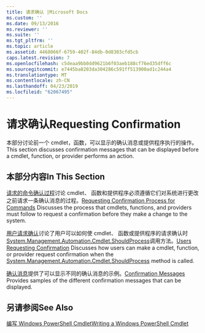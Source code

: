 ```yaml
---
title: 请求确认 |Microsoft Docs
ms.custom: ''
ms.date: 09/13/2016
ms.reviewer: ''
ms.suite: ''
ms.tgt_pltfrm: ''
ms.topic: article
ms.assetid: 4468066f-6759-402f-84db-0d8303cfd5cb
caps.latest.revision: 7
ms.openlocfilehash: c5deaa9bb0dd9621b6f03aeb188cf76ed35dff6c
ms.sourcegitcommit: e7445ba8203da304286c591ff513900ad1c244a4
ms.translationtype: MT
ms.contentlocale: zh-CN
ms.lasthandoff: 04/23/2019
ms.locfileid: "62067495"
---
```

# <a name="requesting-confirmation"></a><span data-ttu-id="b7093-102">请求确认</span><span class="sxs-lookup"><span data-stu-id="b7093-102">Requesting Confirmation</span></span>

<span data-ttu-id="b7093-103">本部分讨论前一个 cmdlet，函数，可以显示的确认消息或提供程序执行的操作。</span><span class="sxs-lookup"><span data-stu-id="b7093-103">This section discusses confirmation messages that can be displayed before a cmdlet, function, or provider performs an action.</span></span>

## <a name="in-this-section"></a><span data-ttu-id="b7093-104">本部分内容</span><span class="sxs-lookup"><span data-stu-id="b7093-104">In This Section</span></span>

<span data-ttu-id="b7093-105">[请求的命令确认过程](./requesting-confirmation-from-cmdlets.md)讨论 cmdlet、 函数和提供程序必须遵循它们对系统进行更改之前请求一条确认消息的过程。</span><span class="sxs-lookup"><span data-stu-id="b7093-105">[Requesting Confirmation Process for Commands](./requesting-confirmation-from-cmdlets.md) Discusses the process that cmdlets, functions, and providers must follow to request a confirmation before they make a change to the system.</span></span>

<span data-ttu-id="b7093-106">[用户请求确认](./users-requesting-confirmation.md)讨论了用户可以如何使 cmdlet、 函数或提供程序的请求确认时[System.Management.Automation.Cmdlet.ShouldProcess](/dotnet/api/System.Management.Automation.Cmdlet.ShouldProcess)调用方法。</span><span class="sxs-lookup"><span data-stu-id="b7093-106">[Users Requesting Confirmation](./users-requesting-confirmation.md) Discusses how users can make a cmdlet, function, or provider request confirmation when the [System.Management.Automation.Cmdlet.ShouldProcess](/dotnet/api/System.Management.Automation.Cmdlet.ShouldProcess) method is called.</span></span>

<span data-ttu-id="b7093-107">[确认消息](./confirmation-messages.md)提供了可以显示不同的确认消息的示例。</span><span class="sxs-lookup"><span data-stu-id="b7093-107">[Confirmation Messages](./confirmation-messages.md) Provides samples of the different confirmation messages that can be displayed.</span></span>

## <a name="see-also"></a><span data-ttu-id="b7093-108">另请参阅</span><span class="sxs-lookup"><span data-stu-id="b7093-108">See Also</span></span>

[<span data-ttu-id="b7093-109">编写 Windows PowerShell Cmdlet</span><span class="sxs-lookup"><span data-stu-id="b7093-109">Writing a Windows PowerShell Cmdlet</span></span>](./writing-a-windows-powershell-cmdlet.md)
